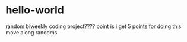 # hello-world
random biweekly coding project????
point is i get 5 points for doing this
move along randoms
